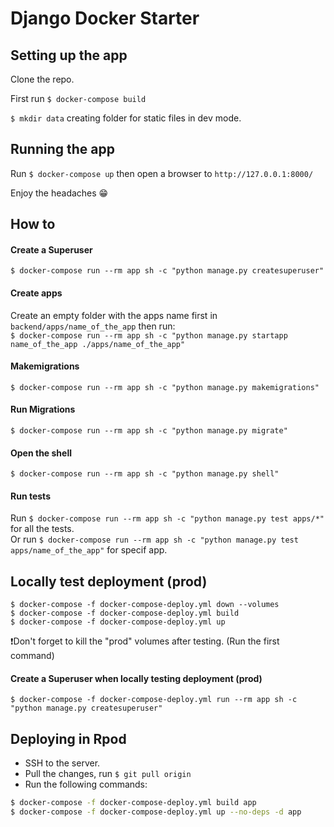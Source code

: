 Django Docker Starter
===

## Setting up the app

Clone the repo.  

First run `$ docker-compose build`  

`$ mkdir data` creating folder for static files in dev mode.


## Running the app

Run `$ docker-compose up` then open a browser to `http://127.0.0.1:8000/`  


Enjoy the headaches 😁


## How to

#### Create a Superuser

`$ docker-compose run --rm app sh -c "python manage.py createsuperuser"`


#### Create apps

Create an empty folder with the apps name first in `backend/apps/name_of_the_app` then run:  
`$ docker-compose run --rm app sh -c "python manage.py startapp name_of_the_app ./apps/name_of_the_app"`


#### Makemigrations

`$ docker-compose run --rm app sh -c "python manage.py makemigrations"`


#### Run Migrations

`$ docker-compose run --rm app sh -c "python manage.py migrate"`


#### Open the shell

`$ docker-compose run --rm app sh -c "python manage.py shell"`


#### Run tests

Run `$ docker-compose run --rm app sh -c "python manage.py test apps/*"` for all the tests.  
Or run `$ docker-compose run --rm app sh -c "python manage.py test apps/name_of_the_app"` for specif app.


## Locally test deployment (prod)

```
$ docker-compose -f docker-compose-deploy.yml down --volumes
$ docker-compose -f docker-compose-deploy.yml build
$ docker-compose -f docker-compose-deploy.yml up
```
❗️Don't forget to kill the "prod" volumes after testing. (Run the first command)


#### Create a Superuser when locally testing deployment (prod)

`$ docker-compose -f docker-compose-deploy.yml run --rm app sh -c "python manage.py createsuperuser"`

## Deploying in Rpod

* SSH to the server.
* Pull the changes, run `$ git pull origin`
* Run the following commands:

```sh
$ docker-compose -f docker-compose-deploy.yml build app
$ docker-compose -f docker-compose-deploy.yml up --no-deps -d app
```
